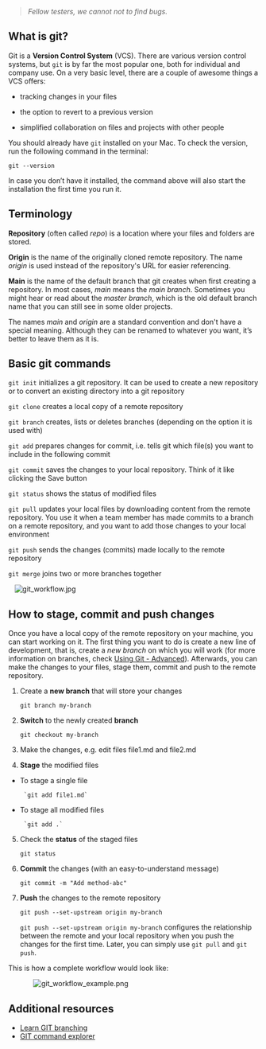 > *Fellow testers, we cannot not to find bugs.*

## What is git?
Git is a **Version Control System** (VCS). There are various version control systems, but `git` is by far the most popular one, both for individual and company use. On a very basic level, there are a couple of awesome things a VCS offers:

- tracking changes in your files 

- the option to revert to a previous version

- simplified collaboration on files and projects with other people


You should already have `git` installed on your Mac. To check the version, run the following command in the terminal:

`git --version`

In case you don’t have it installed, the command above will also start the installation the first time you run it.


## Terminology

**Repository** (often called _repo_) is a location where your files and folders are stored.

**Origin** is the name of the originally cloned remote repository. The name *origin* is used instead of the repository's URL for easier referencing.
 
**Main** is the name of the default branch that git creates when first creating a repository. In most cases, *main* means the *main branch*. 
Sometimes you might hear or read about the *master branch*, which is the old default branch name that you can still see in some older projects.
 
The names *main* and *origin* are a standard convention and don't have a special meaning. Although they can be renamed to whatever you want, it’s better to leave them as it is.


## Basic git commands

`git init` initializes a git repository. It can be used to create a new repository or to convert an existing directory into a git repository

`git clone` creates a local copy of a remote repository

`git branch` creates, lists or deletes branches (depending on the option it is used with)

`git add` prepares changes for commit, i.e. tells git which file(s) you want to include in the following commit

`git commit` saves the changes to your local repository. Think of it like clicking the Save button

`git status` shows the status of modified files

`git pull` updates your local files by downloading content from the remote repository. You use it when a team member has made commits to a branch on a remote repository, and you want to add those changes to your local environment

`git push` sends the changes (commits) made locally to the remote repository

`git merge` joins two or more branches together

<span style="display:block; margin-left:auto; margin-right:auto; width:95%;">![git_workflow.jpg](/img/git_workflow.jpg)</span>


## How to stage, commit and push changes

Once you have a local copy of the remote repository on your machine, you can start working on it.
The first thing you want to do is create a new line of development, that is, create a _new branch_ on which you will work (for more information on branches, check [Using Git - Advanced](https://beta.infinum.com/handbook/qa/tools/version-control-systems/using-git-advanced)). 
Afterwards, you can make the changes to your files, stage them, commit and push to the remote repository.

1. Create a **new branch** that will store your changes

	`git branch my-branch`

2. **Switch** to the newly created **branch**

	`git checkout my-branch`

3. Make the changes, e.g. edit files file1.md and file2.md

4. **Stage** the modified files
 - To stage a single file

		`git add file1.md`
 - To stage all modified files

		`git add .`

5. Check the **status** of the staged files

	`git status`

6. **Commit** the changes (with an easy-to-understand message)

	`git commit -m "Add method-abc"`

7. **Push** the changes to the remote repository

	`git push --set-upstream origin my-branch`

	`git push --set-upstream origin my-branch` configures the relationship between the remote and your local repository when you push the changes for the first time. 
Later, you can simply use `git pull` and `git push`.


This is how a complete workflow would look like:

<span style="display:block; margin-left:auto; margin-right:auto; width:80%;">![git_workflow_example.png](/img/git_workflow_example.png)</span>

## Additional resources

- [Learn GIT branching](https://learngitbranching.js.org)
- [GIT command explorer](https://gitexplorer.com)
